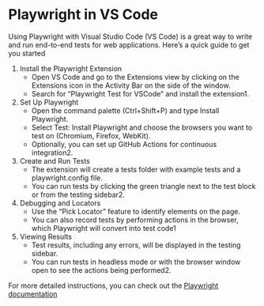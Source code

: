 # Playwright in VS Code

Using Playwright with Visual Studio Code (VS Code) is a great way to write and run end-to-end tests for web applications. Here’s a quick guide to get you started

1. Install the Playwright Extension
    * Open VS Code and go to the Extensions view by clicking on the Extensions icon in the Activity Bar on the side of the window.
    * Search for “Playwright Test for VSCode” and install the extension1.
2. Set Up Playwright
    * Open the command palette (Ctrl+Shift+P) and type Install Playwright.
    * Select Test: Install Playwright and choose the browsers you want to test on (Chromium, Firefox, WebKit).
    * Optionally, you can set up GitHub Actions for continuous integration2.
3. Create and Run Tests
    * The extension will create a tests folder with example tests and a playwright.config file.
    * You can run tests by clicking the green triangle next to the test block or from the testing sidebar2.
4. Debugging and Locators
    * Use the “Pick Locator” feature to identify elements on the page.
    * You can also record tests by performing actions in the browser, which Playwright will convert into test code1
5. Viewing Results
    * Test results, including any errors, will be displayed in the testing sidebar.
    * You can run tests in headless mode or with the browser window open to see the actions being performed2.

For more detailed instructions, you can check out the [Playwright documentation](https://playwright.dev/docs/getting-started-vscode)
